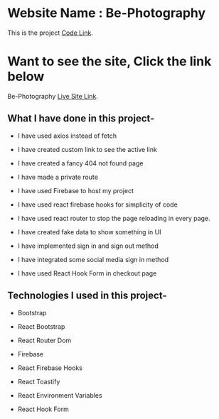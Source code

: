 # Website Name : Be-Photography

This is the project [Code Link](https://github.com/programming-hero-web-course-4/independent-service-provider-nasim8382).

# Want to see the site, Click the link below

Be-Photography [Live Site Link](https://be-photography-98213.web.app/).

## What I have done in this project-

* I have used axios instead of fetch

* I have created custom link to see the active link

* I have created a fancy 404 not found page

* I have made a private route

* I have used Firebase to host my project

* I have used react firebase hooks for simplicity of code

* I have used react router to stop the page reloading in every page.

* I have created fake data to show something in UI

* I have implemented sign in and sign out method

* I have integrated some social media sign in method

* I have used React Hook Form in checkout page

## Technologies I used in this project-

* Bootstrap

* React Bootstrap

* React Router Dom

* Firebase

* React Firebase Hooks

* React Toastify

* React Environment Variables

* React Hook Form

